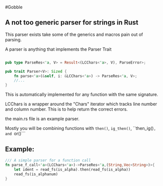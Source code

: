 #Gobble

## A not too generic parser for strings in Rust

This parser exists take some of the generics and macros pain out of parsing. 

A parser is anything that implements the Parser Trait

```rust

pub type ParseRes<'a, V> = Result<(LCChars<'a>, V), ParseError>;

pub trait Parser<V>: Sized {
    fn parse<'a>(&self, i: &LCChars<'a>) -> ParseRes<'a, V>;
    //...
}
```
This is automatically implemented for any function with the same signature.

LCChars is a wrapper around the "Chars" iterator which tracks line number and column number.
This is to help return the correct errors.

the main.rs file is an example parser.

Mostly you will be combining functions with ```then()```, ```ig_then()```, ``then_ig()```, and ```or()```

## Example:

```rust
/// A simple parser for a function call
fn parse_f_call<'a>(LCChars<'a>)->ParseRes<'a,(String,Vec<String>)>{
    let ident = read_fs(is_alpha).then(read_fs(is_alpha))
    read_fs(is_alphanum)
}
```


